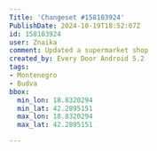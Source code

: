 ```yaml
---
Title: 'Changeset #158103924'
PublishDate: 2024-10-19T18:52:07Z
id: 158103924
user: Znaika
comment: Updated a supermarket shop
created_by: Every Door Android 5.2
tags:
- Montenegro
- Budva
bbox:
  min_lon: 18.8320294
  min_lat: 42.2895151
  max_lon: 18.8320294
  max_lat: 42.2895151

---
```

